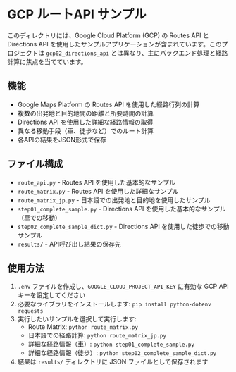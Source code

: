 # GCP ルートAPI サンプル

このディレクトリには、Google Cloud Platform (GCP) の Routes API と Directions API を使用したサンプルアプリケーションが含まれています。このプロジェクトは `gcp02_directions_api` とは異なり、主にバックエンド処理と経路計算に焦点を当てています。

## 機能

- Google Maps Platform の Routes API を使用した経路行列の計算
- 複数の出発地と目的地間の距離と所要時間の計算
- Directions API を使用した詳細な経路情報の取得
- 異なる移動手段（車、徒歩など）でのルート計算
- 各APIの結果をJSON形式で保存

## ファイル構成

- `route_api.py` - Routes API を使用した基本的なサンプル
- `route_matrix.py` - Routes API を使用した詳細なサンプル
- `route_matrix_jp.py` - 日本語での出発地と目的地を使用したサンプル
- `step01_complete_sample.py` - Directions API を使用した基本的なサンプル（車での移動）
- `step02_complete_sample_dict.py` - Directions API を使用した徒歩での移動サンプル
- `results/` - API呼び出し結果の保存先

## 使用方法

1. `.env` ファイルを作成し、`GOOGLE_CLOUD_PROJECT_API_KEY` に有効な GCP API キーを設定してください
2. 必要なライブラリをインストールします: `pip install python-dotenv requests`
3. 実行したいサンプルを選択して実行します:
   - Route Matrix: `python route_matrix.py`
   - 日本語での経路計算: `python route_matrix_jp.py`
   - 詳細な経路情報（車）: `python step01_complete_sample.py`
   - 詳細な経路情報（徒歩）: `python step02_complete_sample_dict.py`
4. 結果は `results/` ディレクトリに JSON ファイルとして保存されます 